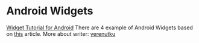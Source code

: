 # Android Widgets
[Widget Tutorial for Android](https://github.com/yerenutku/WidgetExamples) There are 4 example of Android Widgets based on [this](https://medium.com/android-bits/android-widgets-ad3d166458d3) article. 
More about writer: [yerenutku](https://github.com/yerenutku)